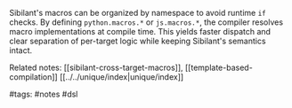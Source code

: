 Sibilant's macros can be organized by namespace to avoid runtime `if` checks. By defining `python.macros.*` or `js.macros.*`, the compiler resolves macro implementations at compile time. This yields faster dispatch and clear separation of per-target logic while keeping Sibilant's semantics intact.

Related notes: [[sibilant-cross-target-macros]], [[template-based-compilation]] [[../../unique/index|unique/index]]

#tags: #notes #dsl
